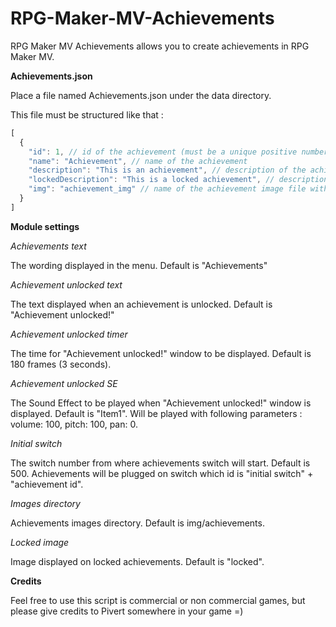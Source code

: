 # RPG-Maker-MV-Achievements

RPG Maker MV Achievements allows you to create achievements in RPG Maker MV. 

__Achievements.json__

Place a file named Achievements.json under the data directory.

This file must be structured like that :

```js
[
  {
    "id": 1, // id of the achievement (must be a unique positive number)
    "name": "Achievement", // name of the achievement
    "description": "This is an achievement", // description of the achievement
    "lockedDescription": "This is a locked achievement", // description displayed when the achievement is still locked (optional)
    "img": "achievement_img" // name of the achievement image file without extension
  }
]
```

__Module settings__

_Achievements text_

The wording displayed in the menu. Default is "Achievements"

_Achievement unlocked text_

The text displayed when an achievement is unlocked. Default is "Achievement unlocked!"

_Achievement unlocked timer_

The time for "Achievement unlocked!" window to be displayed. Default is 180 frames (3 seconds).

_Achievement unlocked SE_

The Sound Effect to be played when "Achievement unlocked!" window is displayed. Default is "Item1". Will be played with following parameters : volume: 100, pitch: 100, pan: 0.

_Initial switch_

The switch number from where achievements switch will start. Default is 500. Achievements will be plugged on switch which id is "initial switch" + "achievement id". 

_Images directory_

Achievements images directory. Default is img/achievements.

_Locked image_

Image displayed on locked achievements. Default is "locked".


__Credits__

Feel free to use this script is commercial or non commercial games, but please give credits to Pivert somewhere in your game =)
